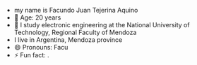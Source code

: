 - my name is Facundo Juan Tejerina Aquino
- 👀 Age: 20 years
- 🌱 I study electronic engineering at the National University of Technology, Regional Faculty of Mendoza
- I live in Argentina, Mendoza province
- 😄 Pronouns: Facu
- ⚡ Fun fact: .
